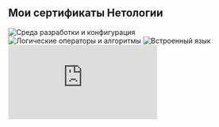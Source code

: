 <h2><strong>Мои сертификаты Нетологии</strong></h2>

![Среда разработки и конфигурация](https://github.com/user-attachments/assets/4e318e94-3e1b-43b9-b315-4366d064b520)
![Логические операторы и алгоритмы](https://github.com/user-attachments/assets/606f4455-4724-4ee6-90f5-914676fe393c)
![Встроенный язык](https://github.com/user-attachments/assets/7e93f979-2f6f-4595-8f30-b56787142bab)
![Интерфейс](https://github.com/AndreyBormotov/Certificate_Netology/blob/b44b768ea781f8d52787b9568c1943668a464bfa/%D0%98%D0%BD%D1%82%D0%B5%D1%80%D1%84%D0%B5%D0%B9%D1%81.pdf)
